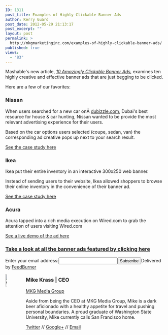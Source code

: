 ```yaml
---
ID: 1311
post_title: Examples of Highly Clickable Banner Ads
author: Kerry Guard
post_date: 2012-05-29 21:13:17
post_excerpt: ""
layout: post
permalink: >
  http://mkgmarketinginc.com/examples-of-highly-clickable-banner-ads/
published: true
views:
  - "83"
---
```

<p>Mashable's new article, <em><a href="http://mashable.com/2012/05/28/10-insanely-clickable-banner-ads/" target="_blank">10 Amazingly Clickable Banner Ads</a>, </em>examines ten highly creative and effective banner ads that are just begging to be clicked.</p>

<p>Here are a few of our favorites:</p>

<h3>Nissan</h3>
<p>When users searched for a new car onÂ <a href="http://dubizzle.com" target="_blank">dubizzle.com</a>, Dubai's best resource for house &amp; car hunting, Nissan wanted to be provide the most relevant advertising experience for their users.</p>

<p>Based on the car options users selected (coupe, sedan, van) the corresponding ad creative pops up next to your search result.</p>
<p><a href="http://www.youtube.com/watch?feature=player_embedded&amp;v=dSkJoT6RM28" target="_blank">See the case study here</a></p>

<h3>Ikea</h3>
<p>Ikea put their entire inventory in an interactive 300x250 web banner.</p>

<p>Instead of sending users to their website, Ikea allowed shoppers to browse their online inventory in the convenience of their banner ad.
<p><a href="http://www.youtube.com/watch?feature=player_embedded&amp;v=32Vt8cW0uWU" target="_blank">See the case study here</a></p>

<h3>Acura</h3>
<p>Acura tapped into a rich media execution on Wired.com to grab the attention of users visiting Wired.com</p>
<p><a href="http://www.youtube.com/watch?feature=player_embedded&amp;v=x2z83gJA60E#!" target="_blank">See a live demo of the ad here</a></p>

<h3><a href="http://mashable.com/2012/05/28/10-insanely-clickable-banner-ads" target="_blank">Take a look at all the banner ads featured by clicking here</a></em></h3>

<form action="http://feedburner.google.com/fb/a/mailverify" method="post" target="popupwindow" onsubmit="window.open('http://feedburner.google.com/fb/a/mailverify?uri=MkgMediaGroup', 'popupwindow', 'scrollbars=yes,width=550,height=520');return true">Enter your email address:<input type="text" name="email" /><input type="hidden" name="uri" value="MkgMediaGroup" /><input type="hidden" name="loc" value="en_US" /><input type="submit" value="Subscribe" />Delivered by <a href="http://feedburner.google.com" target="_blank">FeedBurner</a></form>

<img alt="CEO of MKG Media Group" src="http://mkgmediagroup.com/wp-content/uploads/2014/mike.jpg" style="width: 10%;float: left;margin-right: 1em;"/>
<div><h3 style="padding: 0;"><span itemprop="jobTitle">Mike Krass | CEO</span></h3>
<p><a itemprop="url" href="http://www.mkgmediagroup.com">MKG Media Group</a></p></div>
	
<p>Aside from being the CEO at MKG Media Group, Mike is a dark beer aficionado with a healthy appetite for travel and pushing personal boundaries. A proud graduate of Washington State University, Mike currently calls San Francisco home.</p>
	
<a itemprop="url" href="http://www.twitter.com/mikekrass">Twitter</a> // <a title="Author: Mike Krass on Google+" href="https://plus.google.com/114799419035102811921?rel=author" target="_blank" rel="author">Google+</a> // <a itemprop="email" href="mailto:mike@mkgmediagroup.com">Email</a>